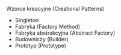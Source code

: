 Wzorce kreacyjne (Creational Patterns)
   - Singleton
   - Fabryka (Factory Method)
   - Fabryka abstrakcyjna (Abstract Factory)
   - Budowniczy (Builder)
   - Prototyp (Prototype)